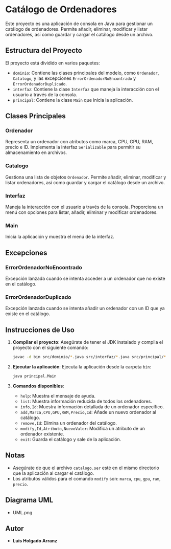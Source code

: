 # Catálogo de Ordenadores

Este proyecto es una aplicación de consola en Java para gestionar un catálogo de ordenadores. Permite añadir, eliminar, modificar y listar ordenadores, así como guardar y cargar el catálogo desde un archivo.

## Estructura del Proyecto

El proyecto está dividido en varios paquetes:

- `dominio`: Contiene las clases principales del modelo, como `Ordenador`, `Catalogo`, y las excepciones `ErrorOrdenadorNoEncontrado` y `ErrorOrdenadorDuplicado`.
- `interfaz`: Contiene la clase `Interfaz` que maneja la interacción con el usuario a través de la consola.
- `principal`: Contiene la clase `Main` que inicia la aplicación.

## Clases Principales

### Ordenador

Representa un ordenador con atributos como marca, CPU, GPU, RAM, precio e ID. Implementa la interfaz `Serializable` para permitir su almacenamiento en archivos.

### Catalogo

Gestiona una lista de objetos `Ordenador`. Permite añadir, eliminar, modificar y listar ordenadores, así como guardar y cargar el catálogo desde un archivo.

### Interfaz

Maneja la interacción con el usuario a través de la consola. Proporciona un menú con opciones para listar, añadir, eliminar y modificar ordenadores.

### Main

Inicia la aplicación y muestra el menú de la interfaz.

## Excepciones

### ErrorOrdenadorNoEncontrado

Excepción lanzada cuando se intenta acceder a un ordenador que no existe en el catálogo.

### ErrorOrdenadorDuplicado

Excepción lanzada cuando se intenta añadir un ordenador con un ID que ya existe en el catálogo.

## Instrucciones de Uso

1. **Compilar el proyecto**: Asegúrate de tener el JDK instalado y compila el proyecto con el siguiente comando:
    ```sh
    javac -d bin src/dominio/*.java src/interfaz/*.java src/principal/*.java
    ```

2. **Ejecutar la aplicación**: Ejecuta la aplicación desde la carpeta `bin`:
    ```sh
    java principal.Main
    ```

3. **Comandos disponibles**:
   - `help`: Muestra el mensaje de ayuda.
   - `list`: Muestra información reducida de todos los ordenadores.
   - `info,Id`: Muestra información detallada de un ordenador específico.
   - `add,Marca,CPU,GPU,RAM,Precio,Id`: Añade un nuevo ordenador al catálogo.
   - `remove,Id`: Elimina un ordenador del catálogo.
   - `modify,Id,Atributo,NuevoValor`: Modifica un atributo de un ordenador existente.
   - `exit`: Guarda el catálogo y sale de la aplicación.

## Notas

- Asegúrate de que el archivo `catalogo.ser` esté en el mismo directorio que la aplicación al cargar el catálogo.
- Los atributos válidos para el comando `modify` son: `marca`, `cpu`, `gpu`, `ram`, `precio`.

## Diagrama UML

- UML.png

## Autor

- **Luis Holgado Arranz**
